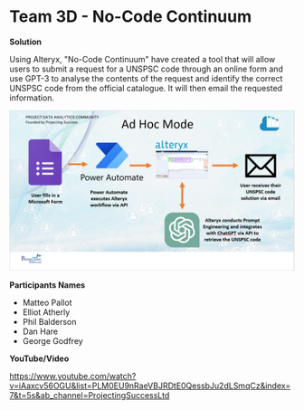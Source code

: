# Team 3D - No-Code Continuum
**Solution**

Using Alteryx, "No-Code Continuum" have created a tool that will allow users to submit a request for a UNSPSC code through an online form and use GPT-3 to analyse the contents of the request and identify the correct UNSPSC code from the official catalogue. It will then email the requested information.

![alt text](https://github.com/Projecting-Success-Solutions-Portal/Hack-18/blob/main/Challenge%203/Team%203D%20-%20No-Code%20Continuum/Team%203D%20Cover%20Image.PNG?raw=true)

**Participants Names**

- Matteo Pallot
- Elliot Atherly
- Phil Balderson
- Dan Hare
- George Godfrey

**YouTube/Video**

https://www.youtube.com/watch?v=iAaxcv56OGU&list=PLM0EU9nRaeVBJRDtE0QessbJu2dLSmqCz&index=7&t=5s&ab_channel=ProjectingSuccessLtd
